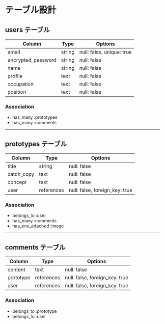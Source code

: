 # テーブル設計

## users テーブル

| Column             | Type    | Options                 |
|--------------------|---------|-------------------------|
| email              | string  | null: false, unique: true |
| encrypted_password | string  | null: false             |
| name               | string  | null: false             |
| profile            | text    | null: false             |
| occupation         | text    | null: false             |
| position           | text    | null: false             |

### Association
- has_many :prototypes
- has_many :comments

---

## prototypes テーブル

| Column      | Type       | Options                       |
|-------------|------------|-------------------------------|
| title       | string     | null: false                   |
| catch_copy  | text       | null: false                   |
| concept     | text       | null: false                   |
| user        | references | null: false, foreign_key: true |

### Association
- belongs_to :user
- has_many :comments
- has_one_attached :image

---

## comments テーブル

| Column      | Type       | Options                       |
|-------------|------------|-------------------------------|
| content     | text       | null: false                   |
| prototype   | references | null: false, foreign_key: true |
| user        | references | null: false, foreign_key: true |

### Association
- belongs_to :prototype
- belongs_to :user